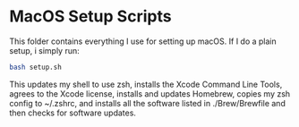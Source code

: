 # MacOS Setup Scripts
This folder contains everything I use for setting up macOS. If I do a plain setup, i simply run: 
```zsh
bash setup.sh
```
This updates my shell to use zsh, installs the Xcode Command Line Tools, agrees to the Xcode license, installs and updates Homebrew, copies my zsh config to ~/.zshrc, and installs all the software listed in ./Brew/Brewfile and then checks for software updates.